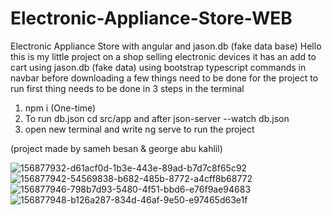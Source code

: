 # Electronic-Appliance-Store-WEB

Electronic Appliance Store with angular and jason.db (fake data base) Hello this is my little project on a shop selling electronic devices it has an add to cart using 
jason.db (fake data) using bootstrap typescript commands in navbar   before downloading a few things need to be done for the project to run first thing needs to be done in 3 steps in the terminal

1. npm i (One-time)
2. To run db.json cd src/app and after json-server --watch db.json
3. open new terminal and write ng serve to run the project

(project made by sameh besan & george abu kahlil)



![156877932-d61acf0d-1b3e-443e-89ad-b7d7c8f65c92](https://user-images.githubusercontent.com/100614036/172216222-9c9b76b0-6506-4b38-a6fb-9e4c339dbeb9.png)
![156877942-54569838-b682-485b-8772-a4cff8b68772](https://user-images.githubusercontent.com/100614036/172216378-142a79ea-ba28-4442-bdf3-1a00d1169c9f.png)
![156877946-798b7d93-5480-4f51-bbd6-e76f9ae94683](https://user-images.githubusercontent.com/100614036/172216452-a7e3e61a-729c-4185-82cf-e73208c8ec9e.png)
![156877948-b126a287-834d-46af-9e50-e97465d63e1f](https://user-images.githubusercontent.com/100614036/172216462-31e9e8f8-45f1-4ab3-9000-ef91070968bb.png)
